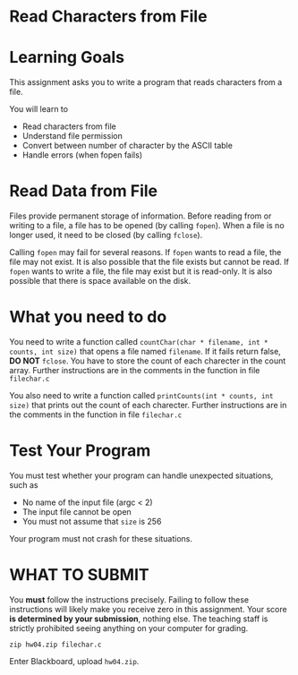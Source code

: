 # Read Characters from File

Learning Goals 
==============

This assignment asks you to write a program that reads characters from a file.

You will learn to
* Read characters from file
* Understand file permission
* Convert between number of character by the ASCII table
* Handle errors (when fopen fails)

Read Data from File
===================

Files provide permanent storage of information. Before reading from or
writing to a file, a file has to be opened (by calling `fopen`). When
a file is no longer used, it need to be closed (by calling `fclose`).

Calling `fopen` may fail for several reasons. If `fopen` wants to read
a file, the file may not exist. It is also possible that the file
exists but cannot be read. If `fopen` wants to write a file, the file
may exist but it is read-only. It is also possible that there is space
available on the disk.

What you need to do
===================
You need to write a function called `countChar(char * filename, int * counts, int size)` 
that opens a file named `filename`. If it fails return false, **DO NOT** `fclose`. You have to store the count of each charecter in the count array. Further instructions are in the comments in the function in file `filechar.c`

You also need to write a function called `printCounts(int * counts, int size)` that prints out the count of each charecter.
Further instructions are in the comments in the function in file `filechar.c`

Test Your Program
=================

You must test whether your program can handle unexpected situations, such as

* No name of the input file (argc < 2)
* The input file cannot be open
* You must not assume that `size` is 256

Your program must not crash for these situations.


WHAT TO SUBMIT
==============

You **must** follow the instructions precisely. Failing to follow
these instructions will likely make you receive zero in this
assignment.  Your score **is determined by your submission**, nothing
else.  The teaching staff is strictly prohibited seeing anything on
your computer for grading.

```
zip hw04.zip filechar.c
```

Enter Blackboard, upload `hw04.zip`.



